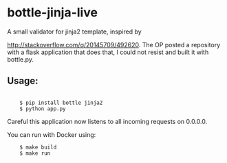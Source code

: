 # bottle-jinja-live

A small validator for jinja2 template, inspired by

http://stackoverflow.com/q/20145709/492620. The OP
posted a repository with a flask application that does that,
I could not resist and built it with bottle.py.

## Usage:

```

	$ pip install bottle jinja2
	$ python app.py

```

Careful this application now listens to all incoming requests on 0.0.0.0.

You can run with Docker using:

```
	$ make build
	$ make run
```
